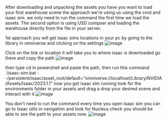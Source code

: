 After downloading and unpacking the assets you have you want to load your first warehouse scene the approach we're using us using the cmd and isaac sim.
we only need to run the command the first time we load the assets. 
The second option is using USD compser and loading the warehouse directly from the file in your server.

1st approach you will get isaac sims locations in your pc by going to the library in omniverse and clicking on the settings ![image](https://github.com/mahmoud25112/omniverse-ai/assets/148357408/a1b1f09e-63d2-4c01-8b27-09666215a1fc)

Click on the link or location it will take you to where isaac is downloaded go there and copy the path 
![image](https://github.com/mahmoud25112/omniverse-ai/assets/148357408/b1b76b4f-e3cc-49e9-bd06-3d37eaff683f)

then type cd in powershell and paste the path, then run this command .\isaac-sim.bat --/persistent/isaac/asset_root/default="omniverse://localhost/Library/NVIDIA/Assets/Isaac/2023.1.1" 
now you got isaac sim running 
look for the environments folder in your assets and drag a drop your desired scene and interact with it
![image](https://github.com/mahmoud25112/omniverse-ai/assets/148357408/c75c3e7a-3671-4d05-b3f6-c65f637c7859)

You don't need to run the command every time you open isaac sim you can go to Isaac utils in navigation and look for Nucleus check you should be able to see the path to your assets now.
![image](https://github.com/mahmoud25112/omniverse-ai/assets/148357408/9aaa38e6-3e7c-4953-a00c-e31fa3248968)
